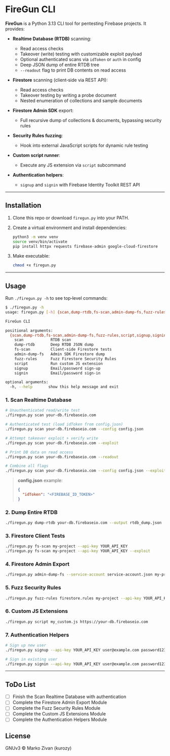 # FireGun CLI

**FireGun** is a Python 3.13 CLI tool for pentesting Firebase projects. It provides:

* **Realtime Database (RTDB)** scanning:

  * Read access checks
  * Takeover (write) testing with customizable exploit payload
  * Optional authenticated scans via `idToken` or `auth` in config
  * Deep JSON dump of entire RTDB tree
  * `--readout` flag to print DB contents on read access
* **Firestore** scanning (client‑side via REST API):

  * Read access checks
  * Takeover testing by writing a probe document
  * Nested enumeration of collections and sample documents
* **Firestore Admin SDK** export:

  * Full recursive dump of collections & documents, bypassing security rules
* **Security Rules fuzzing**:

  * Hook into external JavaScript scripts for dynamic rule testing
* **Custom script runner**:

  * Execute any JS extension via `script` subcommand
* **Authentication helpers**:

  * `signup` and `signin` with Firebase Identity Toolkit REST API

---

## Installation

1. Clone this repo or download `firegun.py` into your PATH.
2. Create a virtual environment and install dependencies:

   ```bash
   python3 -m venv venv
   source venv/bin/activate
   pip install httpx requests firebase-admin google-cloud-firestore
   ```
3. Make executable:

   ```bash
   chmod +x firegun.py
   ```

---

## Usage

Run `./firegun.py -h` to see top‑level commands:

```bash
$ ./firegun.py -h
usage: firegun.py [-h] {scan,dump-rtdb,fs-scan,admin-dump-fs,fuzz-rules,script,signup,signin} ...

FireGun CLI

positional arguments:
  {scan,dump-rtdb,fs-scan,admin-dump-fs,fuzz-rules,script,signup,signin}
    scan            RTDB scan
    dump-rtdb       Deep RTDB JSON dump
    fs-scan         Client-side Firestore tests
    admin-dump-fs   Admin SDK Firestore dump
    fuzz-rules      Fuzz Firestore Security Rules
    script          Run custom JS extension
    signup          Email/password sign-up
    signin          Email/password sign-in

optional arguments:
  -h, --help       show this help message and exit
```

### 1. Scan Realtime Database

```bash
# Unauthenticated read/write test
./firegun.py scan your-db.firebaseio.com

# Authenticated test (load idToken from config.json)
./firegun.py scan your-db.firebaseio.com --config config.json

# Attempt takeover exploit + verify write
./firegun.py scan your-db.firebaseio.com --exploit

# Print DB data on read access
./firegun.py scan your-db.firebaseio.com --readout

# Combine all flags
./firegun.py scan your-db.firebaseio.com --config config.json --exploit --readout
```

> **config.json** example:
>
> ```json
> {
>   "idToken": "<FIREBASE_ID_TOKEN>"
> }
> ```

### 2. Dump Entire RTDB

```bash
./firegun.py dump-rtdb your-db.firebaseio.com --output rtdb_dump.json
```

### 3. Firestore Client Tests

```bash
./firegun.py fs-scan my-project --api-key YOUR_API_KEY
./firegun.py fs-scan my-project --api-key YOUR_API_KEY --exploit
```

### 4. Firestore Admin Export

```bash
./firegun.py admin-dump-fs --service-account service-account.json my-project --output fs_dump.json
```

### 5. Fuzz Security Rules

```bash
./firegun.py fuzz-rules firestore.rules my-project --api-key YOUR_API_KEY --script fuzz.js
```

### 6. Custom JS Extensions

```bash
./firegun.py script my_custom.js https://your-db.firebaseio.com
```

### 7. Authentication Helpers

```bash
# Sign up new user
./firegun.py signup --api-key YOUR_API_KEY user@example.com password123

# Sign in existing user
./firegun.py signin --api-key YOUR_API_KEY user@example.com password123
```

---

## ToDo List
- [ ] Finish the Scan Realtime Database with authentication
- [ ] Complete the Firestore Admin Export Module
- [ ] Complete the Fuzz Security Rules Module
- [ ] Complete the Custom JS Extensions Module
- [ ] Complete the Authentication Helpers Module

## License

GNUv3 © Marko Zivan (kurozy)

